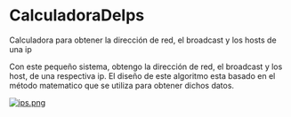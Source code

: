 # CalculadoraDeIps
Calculadora para obtener la dirección de red, el broadcast y los hosts de una ip

Con este pequeño sistema, obtengo la dirección de red, el broadcast y los host, de una respectiva ip.
El diseño de este algoritmo esta basado en el método matematico que se utiliza para obtener dichos datos.

[![ips.png](https://i.postimg.cc/B6WFS62q/ips.png)](https://postimg.cc/3yBN93L6)
